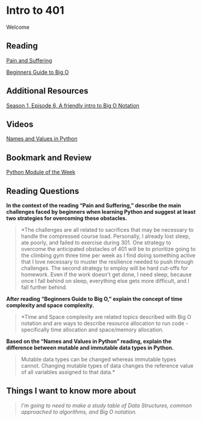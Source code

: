 # Intro to 401

Welcome 

## Reading

[Pain and Suffering](https://codefellows.github.io/code-401-python-guide/curriculum/class-01/notes/pain_suffering)

[Beginners Guide to Big O](https://robbell.io/2009/06/a-beginners-guide-to-big-o-notation)

## Additional Resources

[Season 1, Episode 6, A friendly intro to Big O Notation](https://www.codenewbie.org/basecs/8)

## Videos

[Names and Values in Python](https://www.youtube.com/watch?v=_AEJHKGk9ns)

## Bookmark and Review

[Python Module of the Week](https://pymotw.com/3/index.html)

## Reading Questions

**In the context of the reading “Pain and Suffering,” describe the main challenges faced by beginners when learning Python and suggest at least two strategies for overcoming these obstacles.**

>*The challenges are all related to sacrifices that may be necessary to handle the compressed course load. Personally, I already lost sleep, ate poorly, and failed to exercise during 301. One strategy to overcome the anticipated obstacles of 401 will be to prioritize going to the climbing gym three time per week as I find doing something active that I love necessary to muster the resilience needed to push through challenges. The second strategy to employ will be hard cut-offs for homework. Even if the work doesn't get done, I need sleep, because once I fall behind on sleep, everything else gets more difficult, and I fall further behind.

**After reading “Beginners Guide to Big O,” explain the concept of time complexity and space complexity.**

>*Time and Space complexity are related topics described with Big O notation and are ways to describe resource allocation to run code - specifically time allocation and space/memory allocation.

**Based on the “Names and Values in Python” reading, explain the difference between mutable and immutable data types in Python.**

>Mutable data types can be changed whereas immutable types cannot. Changing mutable types of data changes the reference value of all variables assigned to that data.*

## Things I want to know more about

>*I'm going to need to make a study table of Data Structures, common approached to algorithms, and Big O notation.*

